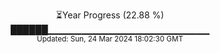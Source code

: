 <p align="center">
⏳Year Progress (22.88 %)<br>
██████▁▁▁▁▁▁▁▁▁▁▁▁▁▁▁▁▁▁▁▁▁▁▁▁ <br>
<sub>Updated: Sun, 24 Mar 2024 18:02:30 GMT</sub>
</p>

